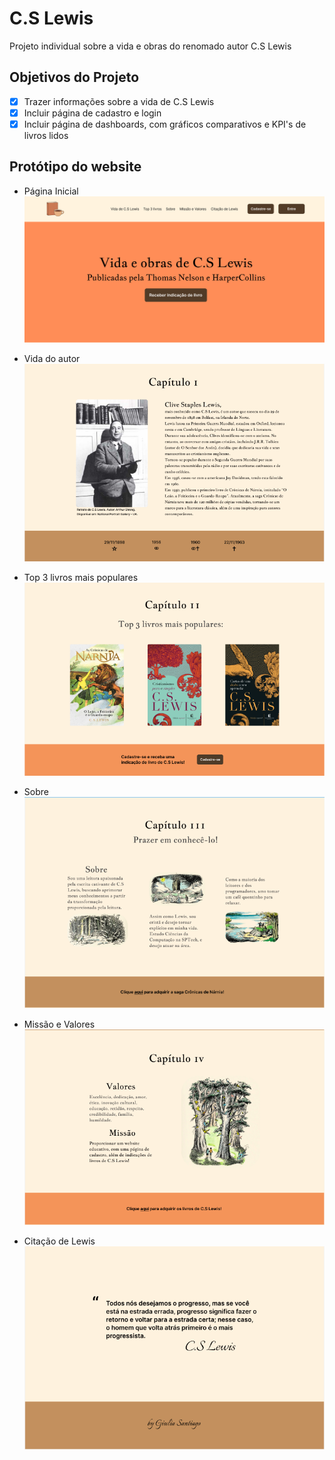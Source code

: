 # C.S Lewis
<p>Projeto individual sobre a vida e obras do renomado autor C.S Lewis</p>

## Objetivos do Projeto
- [x] Trazer informações sobre a vida de C.S Lewis
- [x] Incluir página de cadastro e login
- [x] Incluir página de dashboards, com gráficos comparativos e KPI's de livros lidos

## Protótipo do website
- Página Inicial
![Página Inicial](website/public/img/prototipo-website/pagina_inicial.png)

- Vida do autor
![Vida do autor](website/public/img/prototipo-website/vida_lewis.PNG)

- Top 3 livros mais populares
![Top 3 livros](website/public/img/prototipo-website/top_03.PNG)

- Sobre
![Sobre](website/public/img/prototipo-website/sobre.PNG)

- Missão e Valores
![Missão e Valores](website/public/img/prototipo-website/missao_valores.PNG)

- Citação de Lewis
![Sobre](website/public/img/prototipo-website/citacao_footer.PNG)
